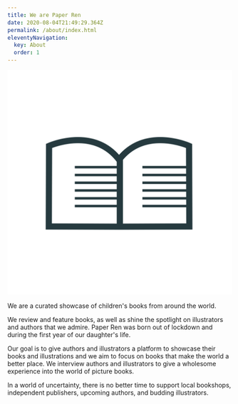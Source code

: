 ```yaml
---
title: We are Paper Ren
date: 2020-08-04T21:49:29.364Z
permalink: /about/index.html
eleventyNavigation:
  key: About
  order: 1
---
```

![](/static/img/posts.png)

We are a curated showcase of children's books from around the world. 

We review and feature books, as well as shine the spotlight on illustrators and authors that we admire. Paper Ren was born out of lockdown and during the first year of our daughter's life. 

Our goal is to give authors and illustrators a platform to showcase their books and illustrations and we aim to focus on books that make the world a better place. We interview authors and illustrators to give a wholesome experience into the world of picture books. 

In a world of uncertainty, there is no better time to support local bookshops, independent publishers, upcoming authors, and budding illustrators.